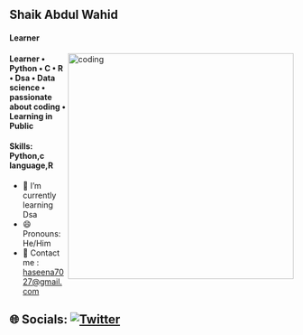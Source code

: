 ## Shaik Abdul Wahid

#### Learner
<img align="right" alt="coding" width="400" src="https://www.careerguide.com/career/wp-content/uploads/2021/08/Full-Stack-Developer-1.gif">

#### Learner • Python • C • R • Dsa • Data science • passionate about coding • Learning in Public 

#### Skills: Python,c language,R

- 🌱 I’m currently learning  Dsa
- 😄 Pronouns: He/Him 
- 📧 Contact me : haseena7027@gmail.com

## 🌐 Socials: [![Twitter](https://img.shields.io/badge/Twitter-%231DA1F2.svg?logo=Twitter&logoColor=white)](https://twitter.com/Abdulwahid7027) 
